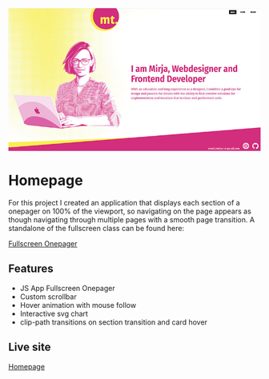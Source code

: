 ![Screenshot of homepage](./dist/assets/images/screenshot-homepage.jpg "Screenshot of homepage")

# Homepage

For this project I created an application that displays each section of a onepager on 100% of the viewport, so navigating on the page appears as though navigating through multiple pages with a smooth page transition. A standalone of the fullscreen class can be found here:

[Fullscreen Onepager](https://github.com/mirja-t/fullscreen-onepager)

## Features

+ JS App Fullscreen Onepager 
+ Custom scrollbar
+ Hover animation with mouse follow
+ Interactive svg chart
+ clip-path transitions on section transition and card hover

## Live site

[Homepage](https://mirja-t.github.io/)

